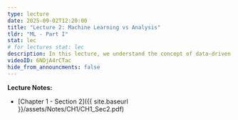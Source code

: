 ```yaml
---
type: lecture
date: 2025-09-02T12:20:00
title: "Lecture 2: Machine Learning vs Analysis"
tldr: "ML - Part I"
stat: lec
# for lectures stat: lec
description: In this lecture, we understand the concept of data-driven analysis and machine learning. We look at a toy example in which we want to find the hitting distance of a projectile. We solve this problem using both analytic and machine learning approaches. 
videoID: 6NDjA4rCTac 
hide_from_announcments: false
---
```

**Lecture Notes:**
- [Chapter 1 - Section 2]({{ site.baseurl }}/assets/Notes/CH1/CH1_Sec2.pdf) 

<!-- **Further Reads:**
* [Tokenization](https://web.stanford.edu/~jurafsky/slp3/2.pdf): Chapter 2 of [[JM]](https://web.stanford.edu/~jurafsky/slp3/)
* [Embedding](https://web.stanford.edu/~jurafsky/slp3/6.pdf): Chapter 6 of [[JM]](https://web.stanford.edu/~jurafsky/slp3/)
* [Original BPE Algorithm](http://www.pennelynn.com/Documents/CUJ/HTML/94HTML/19940045.HTM): Original BPE Algorithm proposed by Philip Gage in 1994
* [BPE for Tokenization](https://arxiv.org/abs/1508.07909): Paper _Neural machine translation of rare words with subword units_ by _Rico Sennrich, Barry Haddow, and Alexandra Birch_ presented in ACL 2016 that adapted BPE for NLP -->